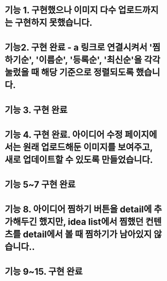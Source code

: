 # 기능 1. 구현했으나 이미지 다수 업로드까지는 구현하지 못했습니다.

# 기능2. 구현 완료 - a 링크로 연결시켜서 '찜하기순', '이름순', '등록순', '최신순'을 각각 눌렀을 때 해당 기준으로 정렬되도록 했습니다.

# 기능 3. 구현 완료

# 기능 4. 구현 완료. 아이디어 수정 페이지에서는 원래 업로드해둔 이미지를 보여주고, 새로 업데이트할 수 있도록 만들었습니다. 

# 기능 5~7 구현 완료

# 기능 8. 아이디어 찜하기 버튼을 detail에 추가해두긴 했지만, idea list에서 찜했던 컨텐츠를 detail에서 볼 때 찜하기가 남아있지 않습니다..

# 기능 9~15. 구현 완료